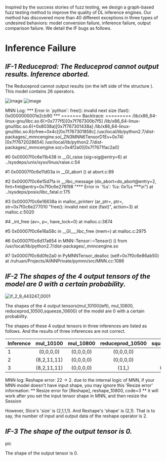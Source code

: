 Inspired by the success stories of fuzz testing, we design a graph-based fuzz testing method to improve the  quality of DL inference engines. Our method has discovered more than 40 different exceptions in three types of undesired behaviors: model conversion failure, inference failure,  output  comparison  failure. We detail the IF bugs as follows.


Inference Failure
================

 ***IF-1 Reduceprod: The Reduceprod cannot output results. Inference aborted.***
----------------

The Reduceprod cannot output results (on the left side of the structure ). This model contains 26 operators.

![image](https://user-images.githubusercontent.com/69624583/92420420-c1b53e80-f1a5-11ea-8c6c-37d64034fa32.png)
![image](https://user-images.githubusercontent.com/69624583/92420438-d98cc280-f1a5-11ea-8513-256922c35553.png)

MNN Log: 
*** Error in `python': free(): invalid next size (fast): 0x0000000001e2cb90 ***
======= Backtrace: =========
/lib/x86_64-linux-gnu/libc.so.6(+0x777f5)[0x7f767300b7f5]
/lib/x86_64-linux-gnu/libc.so.6(+0x8038a)[0x7f767301438a]
/lib/x86_64-linux-gnu/libc.so.6(cfree+0x4c)[0x7f767301858c]
/usr/local/lib/python2.7/dist-packages/_mnncengine.so(_ZN3MNN6TensorD1Ev+0x74)[0x7f7672028654]
/usr/local/lib/python2.7/dist-packages/_mnncengine.so(+0x4f2a0)[0x7f7671fac2a0]

#0  0x00007f0c6e11b438 in __GI_raise (sig=sig@entry=6) at ../sysdeps/unix/sysv/linux/raise.c:54

#1  0x00007f0c6e11d03a in __GI_abort () at abort.c:89

#2  0x00007f0c6e15d7fa in __libc_message (do_abort=do_abort@entry=2, fmt=fmt@entry=0x7f0c6e276f98 "*** Error in `%s': %s: 0x%s ***\n") at ../sysdeps/posix/libc_fatal.c:175

#3  0x00007f0c6e16638a in malloc_printerr (ar_ptr=<optimized out>, ptr=<optimized out>, str=0x7f0c6e277010 "free(): invalid next size (fast)", action=3) at malloc.c:5020

#4  _int_free (av=<optimized out>, p=<optimized out>, have_lock=0) at malloc.c:3874

#5  0x00007f0c6e16a58c in __GI___libc_free (mem=<optimized out>) at malloc.c:2975

#6  0x00007f0c6d17a654 in MNN::Tensor::~Tensor() () from /usr/local/lib/python2.7/dist-packages/_mnncengine.so

#7  0x00007f0c6d0fe2a0 in PyMNNTensor_dealloc (self=0x7f0c6e86ab50) at /ruhuan/Projects/AliNNPrivate/pymnn/src/MNN.cc:1086




 ***IF-2 The shapes of the 4 output tensors of the model are 0 with a certain probability.***
----------------
![if_2_9_443247_0001](https://user-images.githubusercontent.com/69624583/92539865-63f02780-f275-11ea-8f92-6c44e2ba87dc.png)

The shapes of the 4 output tensors(mul_10100(left), mul_10800, reduceprod_10500,squeeze_10600) of the model are 0 with a certain probability.

The shapes of these 4 output tensors in  three inferences are listed as follows.  And the  results of three inferences are not correct.


| Inference  | mul_10100   | mul_10800  | reduceprod_10500  | squeeze_10600 |
| ------------- |:-------------:|:----------:|:----------:| :----------: |
| 1        | (0,0,0,0) | (0,0,0,0)     |(0,0,0,0)       | (0,0,0,0)  |
| 2       | (8,2,11,11)    |  (0,0,0,0)     |(0,0,0,0)       | (0,0,0,0)  |
| 3      | (8,2,11,11)    |   (0,0,0,0)  |   (11,)   | (176, 11) |


MNN log: 
Reshape error: 22 -> 2.
due to the internal logic of MNN, if your MNN model doesn't have input shape, you may ignore this 'Resize error' information:
** Resize error for [Reshape], reshape_10800, code=3 **
it will work after you set the input tensor shape in MNN, and then resize the Session

However, Slice's 'size' is (2,1,1,1). And Reshape's 'shape' is (2,1). That is to say, the number of input and output data of the reshape operator is 2.



 ***IF-3 The shape of the output tensor  is 0.***
----------------

pic

The shape of the output tensor is 0.




